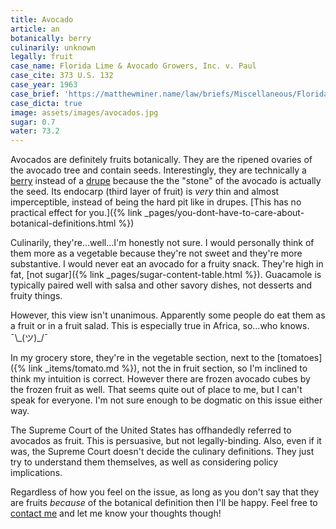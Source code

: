 ```yaml
---
title: Avocado
article: an
botanically: berry
culinarily: unknown
legally: fruit
case_name: Florida Lime & Avocado Growers, Inc. v. Paul
case_cite: 373 U.S. 132
case_year: 1963
case_brief: 'https://matthewminer.name/law/briefs/Miscellaneous/Florida+Lime+amp+Avocado+Growers,+Inc.+v.+Paul'
case_dicta: true
image: assets/images/avocados.jpg
sugar: 0.7
water: 73.2
---
```

Avocados are definitely fruits botanically. They are the ripened ovaries of the avocado tree and contain seeds. Interestingly, they are technically a <a href="{% link _types/berry.html %}">berry</a> instead of a <a href="{% link _types/drupe.html %}">drupe</a> because the the "stone" of the avocado is actually the seed. Its endocarp (third layer of fruit) is *very* thin and almost imperceptible, instead of being the hard pit like in drupes. [This has no practical effect for you.]({% link _pages/you-dont-have-to-care-about-botanical-definitions.html %})

Culinarily, they're...well...I'm honestly not sure. I would personally think of them more as a vegetable because they're not sweet and they're more substantive. I would never eat an avocado for a fruity snack. They're high in fat, [not sugar]({% link _pages/sugar-content-table.html %}). Guacamole is typically paired well with salsa and other savory dishes, not desserts and fruity things.

However, this view isn't unanimous. Apparently some people do eat them as a fruit or in a fruit salad. This is especially true in Africa, so...who knows. ¯\\\_(ツ)_/¯  

In my grocery store, they're in the vegetable section, next to the [tomatoes]({% link _items/tomato.md %}), not the in fruit section, so I'm inclined to think my intuition is correct. However there are frozen avocado cubes by the frozen fruit as well. That seems quite out of place to me, but I can't speak for everyone. I'm not sure enough to be dogmatic on this issue either way.

The Supreme Court of the United States has offhandedly referred to avocados as fruit. This is persuasive, but not legally-binding. Also, even if it was, the Supreme Court doesn't decide the culinary definitions. They just try to understand them themselves, as well as considering policy implications.

Regardless of how you feel on the issue, as long as you don't say that they are fruits *because* of the botanical definition then I'll be happy. Feel free to <a href="mailto:mminer237@gmail.com">contact me</a> and let me know your thoughts though!